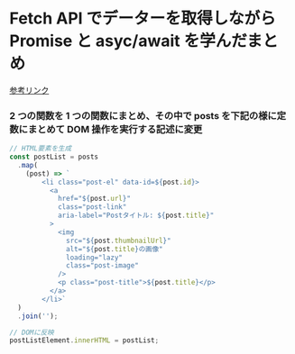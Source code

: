 # Fetch API でデーターを取得しながら Promise と asyc/await を学んだまとめ

[参考リンク](https://qiita.com/Abbiscuit/items/66ee955509284e941803)

### 2 つの関数を 1 つの関数にまとめ、その中で posts を下記の様に定数にまとめて DOM 操作を実行する記述に変更

```javascript
// HTML要素を生成
const postList = posts
  .map(
    (post) => `
        <li class="post-el" data-id=${post.id}>
          <a
            href="${post.url}"
            class="post-link"
            aria-label="Postタイトル: ${post.title}"
          >
            <img
              src="${post.thumbnailUrl}"
              alt="${post.title}の画像"
              loading="lazy"
              class="post-image"
            />
            <p class="post-title">${post.title}</p>
          </a>
        </li>`
  )
  .join('');

// DOMに反映
postListElement.innerHTML = postList;
```
